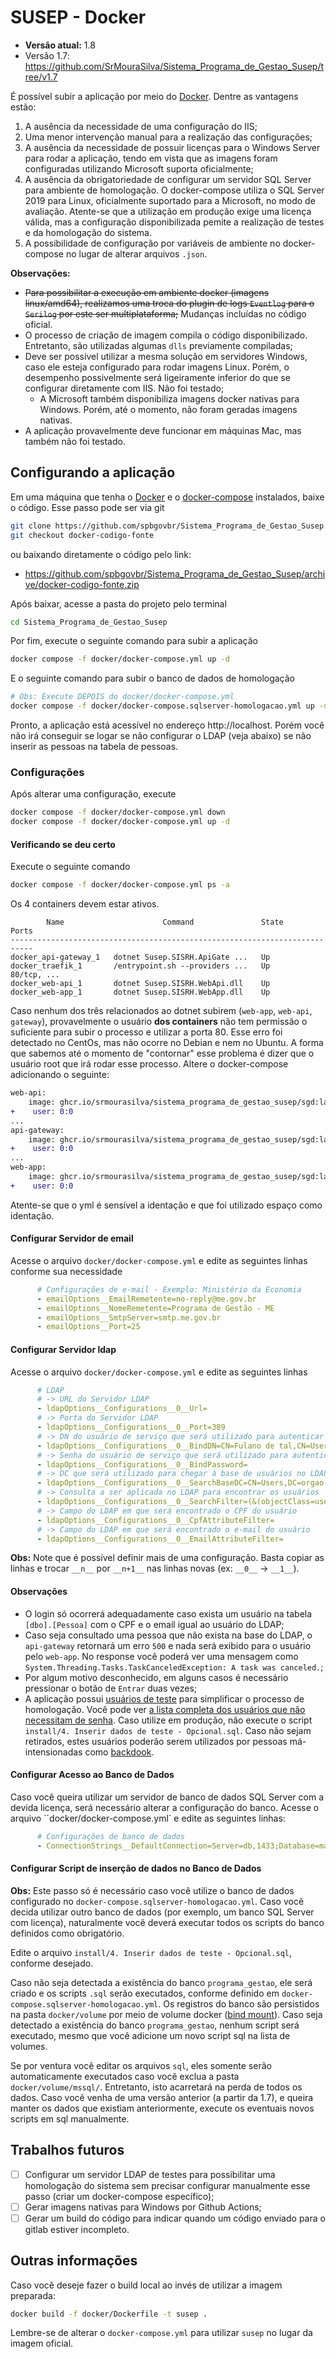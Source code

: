 # SUSEP - Docker

* **Versão atual:** 1.8
* Versão 1.7: https://github.com/SrMouraSilva/Sistema_Programa_de_Gestao_Susep/tree/v1.7

É possível subir a aplicação por meio do [Docker](https://www.docker.com/). Dentre as vantagens estão:
1. A ausência da necessidade de uma configuração do IIS;
1. Uma menor intervenção manual para a realização das configurações;
1. A ausência da necessidade de possuir licenças para o Windows Server para rodar a aplicação, tendo em vista que as imagens foram configuradas utilizando Microsoft suporta oficialmente;
1. A ausência da obrigatoriedade de configurar um servidor SQL Server para ambiente de homologação. O docker-compose utiliza o SQL Server 2019 para Linux, oficialmente suportado para a Microsoft, no modo de avaliação. Atente-se que a utilização em produção exige uma licença válida, mas a configuração disponibilizada pemite a realização de testes e da homologação do sistema.
1. A possibilidade de configuração por variáveis de ambiente no docker-compose no lugar de alterar arquivos `.json`.

**Observações:**

* ~~Para possibilitar a execução em ambiente docker (imagens linux/amd64), realizamos uma troca do plugin de logs `Eventlog` para o `Serilog` por este ser multiplataforma;~~ Mudanças incluídas no código oficial.
* O processo de criação de imagem compila o código disponibilizado. Entretanto, são utilizadas algumas `dlls` previamente compiladas;
* Deve ser possível utilizar a mesma solução em servidores Windows, caso ele esteja configurado para rodar imagens Linux. Porém, o desempenho possivelmente será ligeiramente inferior do que se configurar diretamente com IIS. Não foi testado;
  * A Microsoft também disponibiliza imagens docker nativas para Windows. Porém, até o momento, não foram geradas imagens nativas.
* A aplicação provavelmente deve funcionar em máquinas Mac, mas também não foi testado.


## Configurando a aplicação

Em uma máquina que tenha o [Docker](https://docs.docker.com/engine/install/) e o [docker-compose](https://docs.docker.com/compose/install/) instalados, baixe o código. Esse passo pode ser via git
```bash
git clone https://github.com/spbgovbr/Sistema_Programa_de_Gestao_Susep.git
git checkout docker-codigo-fonte
```
ou baixando diretamente o código pelo link:
* <https://github.com/spbgovbr/Sistema_Programa_de_Gestao_Susep/archive/docker-codigo-fonte.zip>

Após baixar, acesse a pasta do projeto pelo terminal
```bash
cd Sistema_Programa_de_Gestao_Susep
```

Por fim, execute o seguinte comando para subir a aplicação
```bash
docker compose -f docker/docker-compose.yml up -d
```
E o seguinte comando para subir o banco de dados de homologação
```bash
# Obs: Execute DEPOIS do docker/docker-compose.yml
docker compose -f docker/docker-compose.sqlserver-homologacao.yml up -d
```

Pronto, a aplicação está acessível no endereço http://localhost. Porém você não irá conseguir se logar se não configurar o LDAP (veja abaixo) se não inserir as pessoas na tabela de pessoas.

### Configurações

Após alterar uma configuração, execute
```bash
docker compose -f docker/docker-compose.yml down
docker compose -f docker/docker-compose.yml up -d
```

#### Verificando se deu certo

Execute o seguinte comando
```bash
docker compose -f docker/docker-compose.yml ps -a
```
Os 4 containers devem estar ativos.
```
        Name                      Command               State                                          Ports                                        
---------------------------------------------------------------------------
docker_api-gateway_1   dotnet Susep.SISRH.ApiGate ...   Up
docker_traefik_1       /entrypoint.sh --providers ...   Up      80/tcp, ...
docker_web-api_1       dotnet Susep.SISRH.WebApi.dll    Up
docker_web-app_1       dotnet Susep.SISRH.WebApp.dll    Up
```

Caso nenhum dos três relacionados ao dotnet subirem (`web-app`, `web-api`, `gateway`), provavelmente o usuário **dos containers** não tem permissão o suficiente para subir o processo e utilizar a porta 80. Esse erro foi detectado no CentOs, mas não ocorre no Debian e nem no Ubuntu. A forma que sabemos até o momento de "contornar" esse problema é dizer que o usuário root que irá rodar esse processo. Altere o docker-compose adicionando o seguinte:
```diff
web-api:
    image: ghcr.io/srmourasilva/sistema_programa_de_gestao_susep/sgd:latest
+    user: 0:0
...
api-gateway:
    image: ghcr.io/srmourasilva/sistema_programa_de_gestao_susep/sgd:latest
+    user: 0:0
...
web-app:
    image: ghcr.io/srmourasilva/sistema_programa_de_gestao_susep/sgd:latest
+    user: 0:0
```
Atente-se que o yml é sensível a identação e que foi utilizado espaço como identação.

#### Configurar Servidor de email

Acesse o arquivo `docker/docker-compose.yml` e edite as seguintes linhas conforme sua necessidade
```yaml
      # Configurações de e-mail - Exemplo: Ministério da Economia
      - emailOptions__EmailRemetente=no-reply@me.gov.br
      - emailOptions__NomeRemetente=Programa de Gestão - ME
      - emailOptions__SmtpServer=smtp.me.gov.br
      - emailOptions__Port=25
```

#### Configurar Servidor ldap

Acesse o arquivo `docker/docker-compose.yml` e edite as seguintes linhas
```yml
      # LDAP
      # -> URL do Servidor LDAP
      - ldapOptions__Configurations__0__Url=
      # -> Porta do Servidor LDAP
      - ldapOptions__Configurations__0__Port=389
      # -> DN do usuário de serviço que será utilizado para autenticar no LDAP"
      - ldapOptions__Configurations__0__BindDN=CN=Fulano de tal,CN=Users,DC=orgao
      # -> Senha do usuário de serviço que será utilizado para autenticar no LDAP
      - ldapOptions__Configurations__0__BindPassword=
      # -> DC que será utilizado para chegar à base de usuários no LDAP
      - ldapOptions__Configurations__0__SearchBaseDC=CN=Users,DC=orgao
      # -> Consulta a ser aplicada no LDAP para encontrar os usuários
      - ldapOptions__Configurations__0__SearchFilter=(&(objectClass=user)(objectClass=person)(sAMAccountName={0}))
      # -> Campo do LDAP em que será encontrado o CPF do usuário
      - ldapOptions__Configurations__0__CpfAttributeFilter=
      # -> Campo do LDAP em que será encontrado o e-mail do usuário
      - ldapOptions__Configurations__0__EmailAttributeFilter=
```

**Obs:** Note que é possível definir mais de uma configuração. Basta copiar as linhas e trocar `__n__` por `__n+1__` nas linhas novas (ex: `__0__` -> `__1__`).

#### Observações

* O login só ocorrerá adequadamente caso exista um usuário na tabela `[dbo].[Pessoa]` com o CPF e o email igual ao usuário do LDAP;
* Caso seja consultado uma pessoa que não exista na base do LDAP, o `api-gateway` retornará um erro `500` e nada será exibido para o usuário pelo `web-app`. No response você poderá ver uma mensagem como `System.Threading.Tasks.TaskCanceledException: A task was canceled.`;
* Por algum motivo desconhecido, em alguns casos é necessário pressionar o botão de `Entrar` duas vezes;
* A aplicação possui [usuários de teste](https://github.com/spbgovbr/Sistema_Programa_de_Gestao_Susep#valida%C3%A7%C3%A3o-da-instala%C3%A7%C3%A3o-3%C2%AA-etapa) para simplificar o processo de homologação. Você pode ver [a lista completa dos usuários que não necessitam de senha](https://github.com/spbgovbr/Sistema_Programa_de_Gestao_Susep/blob/97892e1/src/Susep.SISRH.Application/Auth/ResourceOwnerPasswordValidator.cs#L45-L54). Caso utilize em produção, não execute o script `install/4. Inserir dados de teste - Opcional.sql`. Caso não sejam retirados, estes usuários poderão serem utilizados por pessoas má-intensionadas como [backdook](https://pt.wikipedia.org/wiki/Backdoor).

#### Configurar Acesso ao Banco de Dados

Caso você queira utilizar um servidor de banco de dados SQL Server com a devida licença, será necessário alterar a configuração do banco.
Acesse o arquivo ``docker/docker-compose.yml` e edite as seguintes linhas:
```yaml
      # Configurações de banco de dados
      - ConnectionStrings__DefaultConnection=Server=db,1433;Database=master;User Id=sa;Password=P1ssw@rd;
```

#### Configurar Script de inserção de dados no Banco de Dados

**Obs:** Este passo só é necessário caso você utilize o banco de dados configurado no `docker-compose.sqlserver-homologacao.yml`. Caso você decida utilizar outro banco de dados (por exemplo, um banco SQL Server com licença), naturalmente você deverá executar todos os scripts do banco definidos como obrigatório.

Edite o arquivo `install/4. Inserir dados de teste - Opcional.sql`, conforme desejado.

Caso não seja detectada a existência do banco `programa_gestao`, ele será criado e os scripts `.sql` serão executados, conforme definido em `docker-compose.sqlserver-homologacao.yml`. Os registros do banco são persistidos na pasta `docker/volume` por meio de volume docker ([bind mount](https://docs.docker.com/storage/bind-mounts/)). Caso seja detectado a existência do banco `programa_gestao`, nenhum script será executado, mesmo que você adicione um novo script sql na lista de volumes.

Se por ventura você editar os arquivos `sql`, eles somente serão automaticamente executados caso você exclua a pasta `docker/volume/mssql/`. Entretanto, isto acarretará na perda de todos os dados. Caso você venha de uma versão anterior (a partir da 1.7), e queira manter os dados que existiam anteriormente, execute os eventuais novos scripts em sql manualmente.

## Trabalhos futuros

* [ ] Configurar um servidor LDAP de testes para possibilitar uma homologação do sistema sem precisar configurar manualmente esse passo (criar um docker-compose específico);
* [ ] Gerar imagens nativas para Windows por Github Actions;
* [ ] Gerar um build do código para indicar quando um código enviado para o gitlab estiver incompleto.

## Outras informações

Caso você deseje fazer o build local ao invés de utilizar a imagem preparada:
```bash
docker build -f docker/Dockerfile -t susep .
```
Lembre-se de alterar o `docker-compose.yml` para utilizar `susep` no lugar da imagem oficial.